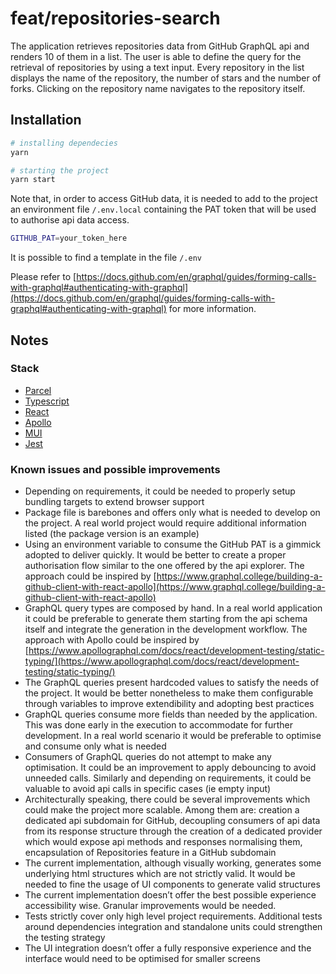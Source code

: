 # feat/repositories-search

The application retrieves repositories data from GitHub GraphQL api and renders 10 of them in a list.
The user is able to define the query for the retrieval of repositories by using a text input.
Every repository in the list displays the name of the repository, the number of stars and the number of forks.
Clicking on the repository name navigates to the repository itself.

## Installation

```bash
# installing dependecies
yarn

# starting the project
yarn start
```

Note that, in order to access GitHub data, it is needed to add to the project an environment file `/.env.local` containing the PAT token that will be used to authorise api data access.

```bash
GITHUB_PAT=your_token_here
```

It is possible to find a template in the file `/.env`

Please refer to [https://docs.github.com/en/graphql/guides/forming-calls-with-graphql#authenticating-with-graphql](https://docs.github.com/en/graphql/guides/forming-calls-with-graphql#authenticating-with-graphql) for more information.

## Notes

### Stack

- [Parcel](https://parceljs.org/)
- [Typescript](https://www.typescriptlang.org/)
- [React](https://reactjs.org/)
- [Apollo](https://www.apollographql.com/)
- [MUI](https://mui.com/)
- [Jest](https://jestjs.io/)

### Known issues and possible improvements

- Depending on requirements, it could be needed to properly setup bundling targets to extend browser support
- Package file is barebones and offers only what is needed to develop on the project. A real world project would require additional information listed (the package version is an example)
- Using an environment variable to consume the GitHub PAT is a gimmick adopted to deliver quickly. It would be better to create a proper authorisation flow similar to the one offered by the api explorer. The approach could be inspired by [https://www.graphql.college/building-a-github-client-with-react-apollo](https://www.graphql.college/building-a-github-client-with-react-apollo)
- GraphQL query types are composed by hand. In a real world application it could be preferable to generate them starting from the api schema itself and integrate the generation in the development workflow. The approach with Apollo could be inspired by [https://www.apollographql.com/docs/react/development-testing/static-typing/](https://www.apollographql.com/docs/react/development-testing/static-typing/)
- The GraphQL queries present hardcoded values to satisfy the needs of the project. It would be better nonetheless to make them configurable through variables to improve extendibility and adopting best practices
- GraphQL queries consume more fields than needed by the application. This was done early in the execution to accommodate for further development. In a real world scenario it would be preferable to optimise and consume only what is needed
- Consumers of GraphQL queries do not attempt to make any optimisation. It could be an improvement to apply debouncing to avoid unneeded calls. Similarly and depending on requirements, it could be valuable to avoid api calls in specific cases (ie empty input)
- Architecturally speaking, there could be several improvements which could make the project more scalable. Among them are: creation a dedicated api subdomain for GitHub, decoupling consumers of api data from its response structure through the creation of a dedicated provider which would expose api methods and responses normalising them, encapsulation of Repositories feature in a GitHub subdomain
- The current implementation, although visually working, generates some underlying html structures which are not strictly valid. It would be needed to fine the usage of UI components to generate valid structures
- The current implementation doesn’t offer the best possible experience accessibility wise.
  Granular improvements would be needed.
- Tests strictly cover only high level project requirements. Additional tests around dependencies integration and standalone units could strengthen the testing strategy
- The UI integration doesn’t offer a fully responsive experience and the interface would need to be optimised for smaller screens
